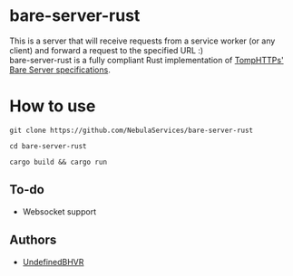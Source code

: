 # bare-server-rust
This is a server that will receive requests from a service worker (or any client) and forward a request to the specified URL :)  
bare-server-rust is a fully compliant Rust implementation of [TompHTTPs' Bare Server specifications](https://github.com/tomphttp/specifications/blob/master/BareServer.md).

# How to use 
```
git clone https://github.com/NebulaServices/bare-server-rust

cd bare-server-rust

cargo build && cargo run
```
## To-do 
* Websocket support

## Authors
* [UndefinedBHVR](https://github.com/UndefinedBHVR) 
